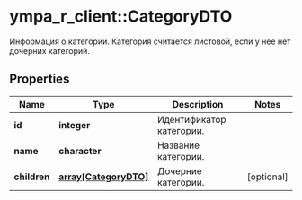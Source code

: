 # ympa_r_client::CategoryDTO

Информация о категории.  Категория считается листовой, если у нее нет дочерних категорий. 

## Properties
Name | Type | Description | Notes
------------ | ------------- | ------------- | -------------
**id** | **integer** | Идентификатор категории. | 
**name** | **character** | Название категории. | 
**children** | [**array[CategoryDTO]**](CategoryDTO.md) | Дочерние категории. | [optional] 


